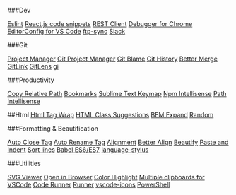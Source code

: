 ###Dev

[Eslint](https://marketplace.visualstudio.com/items?itemName=dbaeumer.vscode-eslint)
[React.js code snippets](https://marketplace.visualstudio.com/items?itemName=xabikos.ReactSnippets)
[REST Client](https://marketplace.visualstudio.com/items?itemName=humao.rest-client)
[Debugger for Chrome](https://marketplace.visualstudio.com/items?itemName=msjsdiag.debugger-for-chrome)
[EditorConfig for VS Code](https://marketplace.visualstudio.com/items?itemName=EditorConfig.EditorConfig)
[ftp-sync](https://marketplace.visualstudio.com/items?itemName=lukasz-wronski.ftp-sync)
[Slack](https://marketplace.visualstudio.com/items?itemName=sozercan.slack)

###Git

[Project Manager](https://marketplace.visualstudio.com/items?itemName=alefragnani.project-manager)
[Git Project Manager](https://marketplace.visualstudio.com/items?itemName=felipecaputo.git-project-manager)
[Git Blame](https://marketplace.visualstudio.com/items?itemName=waderyan.gitblame)
[Git History](https://marketplace.visualstudio.com/items?itemName=donjayamanne.githistory)
[Better Merge](https://marketplace.visualstudio.com/items?itemName=pprice.better-merge)
[GitLink](https://marketplace.visualstudio.com/items?itemName=qezhu.gitlink)
[GitLens](https://marketplace.visualstudio.com/items?itemName=eamodio.gitlens)
[gi](https://marketplace.visualstudio.com/items?itemName=rubbersheep.gi)


###Productivity

[Copy Relative Path](https://marketplace.visualstudio.com/items?itemName=alexdima.copy-relative-path)
[Bookmarks](https://marketplace.visualstudio.com/items?itemName=alefragnani.Bookmarks)
[Sublime Text Keymap](https://marketplace.visualstudio.com/items?itemName=ms-vscode.sublime-keybindings)
[Npm Intellisense](https://marketplace.visualstudio.com/items?itemName=christian-kohler.npm-intellisense)
[Path Intellisense](https://marketplace.visualstudio.com/items?itemName=christian-kohler.path-intellisense)


##Html
[Html Tag Wrap](https://marketplace.visualstudio.com/items?itemName=bradgashler.htmltagwrap)
[HTML Class Suggestions](https://marketplace.visualstudio.com/items?itemName=AndersEAndersen.html-class-suggestions)
[BEM Expand](https://marketplace.visualstudio.com/items?itemName=lukazakrajsek.bem-expand)
[Random](https://marketplace.visualstudio.com/items?itemName=jrebocho.vscode-random)


###Formatting & Beautification

[Auto Close Tag](https://marketplace.visualstudio.com/items?itemName=formulahendry.auto-close-tag)
[Auto Rename Tag](https://marketplace.visualstudio.com/items?itemName=formulahendry.auto-rename-tag)
[Alignment](https://marketplace.visualstudio.com/items?itemName=annsk.alignment)
[Better Align](https://marketplace.visualstudio.com/items?itemName=wwm.better-align)
[Beautify](https://marketplace.visualstudio.com/items?itemName=HookyQR.beautify)
[Paste and Indent](https://marketplace.visualstudio.com/items?itemName=Rubymaniac.vscode-paste-and-indent)
[Sort lines](https://marketplace.visualstudio.com/items?itemName=Tyriar.sort-lines)
[Babel ES6/ES7](https://marketplace.visualstudio.com/items?itemName=dzannotti.vscode-babel-coloring)
[language-stylus](https://marketplace.visualstudio.com/items?itemName=sysoev.language-stylus)


###Utilities

[SVG Viewer](https://marketplace.visualstudio.com/items?itemName=cssho.vscode-svgviewer)
[Open in Browser](https://marketplace.visualstudio.com/items?itemName=techer.open-in-browser)
[Color Highlight](https://marketplace.visualstudio.com/items?itemName=naumovs.color-highlight)
[Multiple clipboards for VSCode](https://marketplace.visualstudio.com/items?itemName=slevesque.vscode-multiclip)
[Code Runner](https://marketplace.visualstudio.com/items?itemName=formulahendry.code-runner)
[Runner](https://marketplace.visualstudio.com/items?itemName=mattn.Runner)
[vscode-icons](https://marketplace.visualstudio.com/items?itemName=robertohuertasm.vscode-icons)
[PowerShell](https://marketplace.visualstudio.com/items?itemName=ms-vscode.PowerShell)

